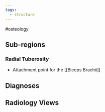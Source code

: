 ```yaml
---
tags:
  - structure
---
```

#osteology 

## Sub-regions
### Radial Tuberosity
- Attachment point for the [[Biceps Brachii]]

## Diagnoses


## Radiology Views
